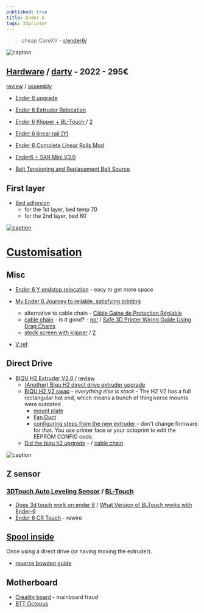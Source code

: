 ```yaml
---
published: true
title: Ender 6
tags: 3dprinter
---
```

> cheap CoreXY -  [r/ender6/](https://www.reddit.com/r/ender6/)

![caption](https://external-content.duckduckgo.com/iu/?u=https%3A%2F%2Ftse1.mm.bing.net%2Fth%3Fid%3DOIP.J-kyutn5uYHtPmCA_dqoVgAAAA%26pid%3DApi&f=1) 

##  [Hardware](https://www.amazon.fr/Imprimante-Creality-dimpression-silencieuse-Nouvellement/dp/B08MQ2NBXS/ref=sr_1_1?__mk_fr_FR=%C3%85M%C3%85%C5%BD%C3%95%C3%91&crid=3CN8NCG8ZFNMA&keywords=ender%2B6&qid=1643478583&sprefix=ender%2B6%2Caps%2C182&sr=8-1&th=1) / [darty](https://www.darty.com/nav/achat/informatique/imprimante_scanner/imprimante/creality_imprimante_3d_creality_a_structure_cubique_amelioree_ender_6_250_250_400mm_grande_taille_d_imprimante_ecran_tactile_couleur_hd_4_3_pouces__MK765783144.html) - 2022 - 295€

[review](https://3dprintbeginner.com/creality-ender-6-review/) / [assembly](https://forums.creality3dofficial.com/my-ender-6-assembly-process/)
- [Ender 6 upgrade](https://3dprintbeginner.com/creality-ender-6-upgrades-paid-and-free/)
- [Ender 6 Extruder Relocation](https://marksmakerspace.com/3dprinting/ender6-extruder-move.html)
- [Ender 6 Klipper + BL-Touch ](https://www.smith3d.com/ender-6-klipper-bl-touch/) / [2](https://3dprintbeginner.com/how-to-install-klipper-on-creality-ender-6/)
- [Ender 6 linear rail (Y)](https://www.thingiverse.com/thing:4757747)
- [Ender 6 Complete Linear Rails Mod](https://www.thingiverse.com/thing:4757747/remixes)
- [Ender6 + SKR Mini V3.0](https://www.reddit.com/r/ender6/comments/sii1jf/ender6_skr_mini_v30/)

- [Belt Tensioning and Replacement Belt Source](https://www.reddit.com/r/ender6/comments/prxn5o/belt_tensioning_and_replacement_belt_source/)

## First layer
- [Bed adhesion](https://www.reddit.com/r/3Dprinting/comments/9g7hmp/ender_3_creality_glass_bed_not_sticking/)
	- for the 1st layer, bed temp 70
	- for the 2nd layer, bed 60

[![caption](https://preview.redd.it/jp6mdnn97s361.jpg?width=640&crop=smart&auto=webp&s=68a346a3bfce06b129417b18ed712afeccf10100) ](https://www.reddit.com/r/ender6/comments/k8id45/why_is_the_ender_6_not_getting_as_much_attention/)

# [Customisation](https://www.thingiverse.com/yd007/collections/ender6)
## Misc
- [Ender 6 Y endstop relocation](https://www.thingiverse.com/thing:5222477) - easy to get more space

- [My Ender 6 Journey to reliable, satisfying printing](https://www.reddit.com/r/ender6/comments/vf7qbt/my_ender_6_journey_to_reliable_satisfying_printing/)
	- alternative to cable chain - [Câble Gaine de Protection Réglable](https://www.amazon.fr/gp/product/B08YN56FYG/ref=ppx_yo_dt_b_asin_title_o00_s00?ie=UTF8&psc=1)
	- [cable chain](https://www.thingiverse.com/thing:4731935) - is it good? - [no!](https://linustechtips.com/topic/1383007-3d-printer-drag-chain-an-opinion-piece-on-printed-energy-chains/) / [Safe 3D Printer Wiring Guide Using Drag Chains](https://www.youtube.com/watch?v=_HiuY015rOY&t=90s)
    - [stock screen with klipper](https://www.reddit.com/r/ender6/comments/rggqp3/comment/homyl8i/) / [2](https://www.youtube.com/watch?v=t1FgE3OgUA8)
- [V ref](https://www.reddit.com/r/ender6/comments/u7zmxc/ender_6_wbiqu_h2_vref_value_issues_mixed_drivers/)

## Direct Drive
- [BIQU H2 Extruder V2.0 ](https://www.3djake.com/biqu/h2-extruder-v20) / [review](https://3dwork.io/en/biqu-h2-extruder-review/)
	- [(Another) Biqu H2 direct drive extruder upgrade](https://www.reddit.com/r/ender6/comments/shn39o/another_biqu_h2_direct_drive_extruder_upgrade/)
	- [BIQU H2 V2 swap](https://www.reddit.com/r/ender6/comments/rxcarq/finally_biqu_h2_v2_swap_ender_6/) - _everything else is stock_ - The H2 V2 has a full rectangular hot end, which means a bunch of thingiverse mounts were outdated
		- [mount plate](https://www.thingiverse.com/thing:4893522)
        - [Fan Duct](https://www.thingiverse.com/thing:5202213)
		- [configuring steps from the new extruder ](https://www.reddit.com/r/ender6/comments/rxcarq/finally_biqu_h2_v2_swap_ender_6/hu6fd46/) - don't change firmware for that. You use printer face or your octoprint to edit the EEPROM CONFIG code.
	- [Did the biqu h2 upgrade](https://www.reddit.com/r/ender6/comments/rvtlx8/did_the_biqu_h2_upgrade_everything_working_well/) - / [cable chain](https://www.thingiverse.com/thing:4731935)

![caption](https://cdn.shopify.com/s/files/1/1619/4791/products/9_601abe7a-ee33-40d1-9a38-8df2813b36f8_800x.jpg?v=1634899553)

## Z sensor

### [3DTouch Auto Leveling Sensor](https://www.geeetech.com/wiki/index.php/3DTouch_Auto_Leveling_Sensor) / [BL-Touch](http://www.klipper3d.org/BLTouch.html)
- [Does 3d touch work on ender 6](https://www.reddit.com/r/ender6/comments/pslddo/does_3d_touch_work_on_ender_6/) / [What Version of BLTouch works with Ender-6](https://forums.creality3dofficial.com/community/ender-6/what-version-of-bltouch-works-with-ender-6/)
- [Ender 6 CR Touch](https://www.reddit.com/r/ender6/comments/qngdd8/ender_6_cr_touch/) - rewire

## [Spool inside](https://www.thingiverse.com/thing:5181697)

Once using a direct drive (or having moving the extruder).
- [ reverse bowden guide ](https://www.thingiverse.com/thing:4658388)

## Motherboard
- [Creality board](https://www.reddit.com/r/ender6/comments/rggqp3/comment/homyl8i/) - mainboard fraud
- [BTT Octopus](https://3dwork.io/en/btt-octopus/)
